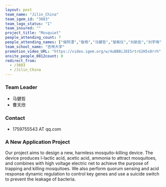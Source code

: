 ```yaml
---
layout: post
team_name: "Jilin_China"
team_igem_id: "3883"
team_logo_status: "1"
team_insured: ""
project_title: "Mosquiet"
people_attending_count: 7
people_attending_names: ["侯阿澧","詹杨","马健哲","邹紫仪","刘航佐","刘宇琦","曹天欣"]
team_school_name: "吉林大学"
promotion_video_URL: "https://video.igem.org/w/4uBBBiJEE5rtrG2H5s8rrh"
onsite_people_0812count: 0
redirect_from:
  - /3883
  - /Jilin_China
---
```



### Team Leader
* 马健哲
* 曹天欣

### Contact
* 1759755543 AT qq.com

### A New Application Project

Our project aims to design a new, harmless mosquito-killing device. The device produces l-lactic acid, acetic acid, ammonia to attract mosquitoes, and combines with high voltage electric net to achieve the purpose of trapping and killing mosquitoes. We also perform quorum sensing and acid response dynamic regulation to control key genes and use a suicide switch to prevent the leakage of bacteria.

